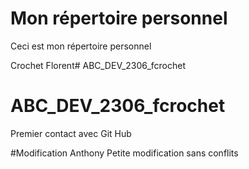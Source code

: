 # Mon répertoire personnel
 Ceci est mon répertoire personnel
 
 Crochet Florent# ABC_DEV_2306_fcrochet
# ABC_DEV_2306_fcrochet

Premier contact avec Git Hub

#Modification Anthony
Petite modification sans conflits
